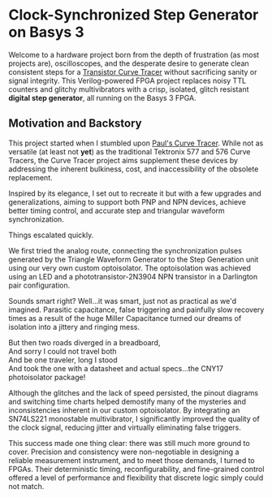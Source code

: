 # Clock-Synchronized Step Generator on Basys 3
Welcome to a hardware project born from the depth of frustration (as most projects are), oscilloscopes, and the desperate desire to generate clean consistent steps for a [Transistor Curve Tracer](https://en.wikipedia.org/wiki/Curve_tracer) without sacrificing sanity or signal integrity. This Verilog-powered FPGA project replaces noisy TTL counters and glitchy multivibrators with a crisp, isolated, glitch resistant **digital step generator**, all running on the Basys 3 FPGA.


## Motivation and Backstory
This project started when I stumbled upon [Paul's Curve Tracer](https://www.paulvdiyblogs.net/2021/03/building-curve-tracer-version-3.html). While not as versatile (at least not **yet**) as the traditional Tektronix 577 and 576 Curve Tracers, the Curve Tracer project aims supplement these devices by addressing the inherent bulkiness, cost, and inaccessibility of the obsolete replacement.

Inspired by its elegance, I set out to recreate it but with a few upgrades and generalizations, aiming to support both PNP and NPN devices, achieve better timing control, and accurate step and triangular waveform synchronization.

Things escalated quickly.

We first tried the analog route, connecting the synchronization pulses generated by the Triangle Waveform Generator to the Step Generation unit using our very own custom optoisolator. The optoisolation was achieved using an LED and a phototransistor-2N3904 NPN transistor in a Darlington pair configuration.

Sounds smart right? Well...it was smart, just not as practical as we'd imagined. Parasitic capacitance, false triggering and painfully slow recovery times as a result of the huge Miller Capacitance turned our dreams of isolation into a jittery and ringing mess.

But then two roads diverged in a breadboard,  
And sorry I could not travel both  
And be one traveler, long I stood  
And took the one with a datasheet and actual specs...the CNY17 photoisolator package!

Although the glitches and the lack of speed persisted, the pinout diagrams and switching time charts helped demostify many of the mysteries and inconsistencies inherent in our custom optoisolator. By integrating an SN74LS221 monostable multivibrator, I significantly improved the quality of the clock signal, reducing jitter and virtually eliminating false triggers.

This success made one thing clear: there was still much more ground to cover. Precision and consistency were non-negotiable in designing a reliable measurement instrument, and to meet those demands, I turned to FPGAs. Their deterministic timing, reconfigurability, and fine-grained control offered a level of performance and flexibility that discrete logic simply could not match.

